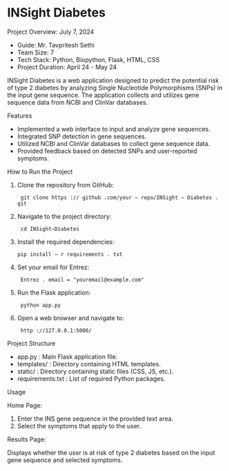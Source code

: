 # INSight Diabetes

Project Overview:    July 7, 2024

- Guide: Mr. Tavpritesh Sethi
- Team Size: 7
- Tech Stack: Python, Biopython, Flask, HTML, CSS
- Project Duration: April 24 - May 24

INSight Diabetes is a web application designed to predict the potential risk of type 2 diabetes by analyzing Single Nucleotide Polymorphisms (SNPs) in the input gene sequence. The application collects and utilizes gene sequence data from NCBI and ClinVar databases.

Features

- Implemented a web interface to input and analyze gene sequences.
- Integrated SNP detection in gene sequences.
- Utilized NCBI and ClinVar databases to collect gene sequence data.
- Provided feedback based on detected SNPs and user-reported symptoms.

How to Run the Project

1. Clone the repository from GitHub:

        git clone https :// github .com/your − repo/INSight − Diabetes . git
   
2. Navigate to the project directory:

        cd INSight−Diabetes

3. Install the required dependencies:

       pip install − r requirements . txt

4. Set your email for Entrez:

        Entrez . email = "youremail@example.com"

6. Run the Flask application:

        python app.py
   
8. Open a web browser and navigate to:
   
        http ://127.0.0.1:5000/

Project Structure

- app.py : Main Flask application file.
- templates/ : Directory containing HTML templates.
- static/ : Directory containing static files (CSS, JS, etc.).
- requirements.txt : List of required Python packages.

Usage

Home Page:

1. Enter the INS gene sequence in the provided text area.
1. Select the symptoms that apply to the user.

Results Page:

Displays whether the user is at risk of type 2 diabetes based on the input gene sequence and selected symptoms.
